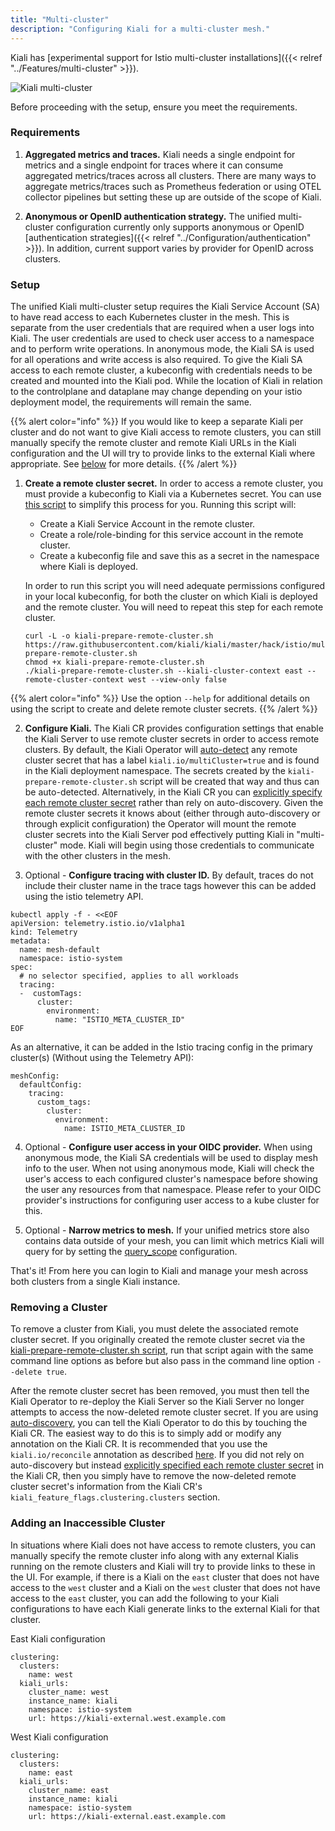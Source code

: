 ```yaml
---
title: "Multi-cluster"
description: "Configuring Kiali for a multi-cluster mesh."
---
```


Kiali has [experimental support for Istio multi-cluster installations]({{< relref "../Features/multi-cluster" >}}).

![Kiali multi-cluster](/images/documentation/configuration/multi-cluster.png)

Before proceeding with the setup, ensure you meet the requirements.

### Requirements

1. **Aggregated metrics and traces.** Kiali needs a single endpoint for metrics and a single endpoint for traces where it can consume aggregated metrics/traces across all clusters. There are many ways to aggregate metrics/traces such as Prometheus federation or using OTEL collector pipelines but setting these up are outside of the scope of Kiali.

2. **Anonymous or OpenID authentication strategy.** The unified multi-cluster configuration currently only supports anonymous or OpenID [authentication strategies]({{< relref "../Configuration/authentication" >}}). In addition, current support varies by provider for OpenID across clusters.

### Setup

The unified Kiali multi-cluster setup requires the Kiali Service Account (SA) to have read access to each Kubernetes cluster in the mesh. This is separate from the user credentials that are required when a user logs into Kiali. The user credentials are used to check user access to a namespace and to perform write operations. In anonymous mode, the Kiali SA is used for all operations and write access is also required. To give the Kiali SA access to each remote cluster, a kubeconfig with credentials needs to be created and mounted into the Kiali pod. While the location of Kiali in relation to the controlplane and dataplane may change depending on your istio deployment model, the requirements will remain the same.

{{% alert color="info" %}}
If you would like to keep a separate Kiali per cluster and do not want to give Kiali access to remote clusters, you can still manually specify the remote cluster and remote Kiali URLs in the Kiali configuration and the UI will try to provide links to the external Kiali where appropriate. See [below](#adding-an-inaccessible-cluster) for more details.
{{% /alert %}}

1. **Create a remote cluster secret.** In order to access a remote cluster, you must provide a kubeconfig to Kiali via a Kubernetes secret. You can use [this script](https://github.com/kiali/kiali/blob/master/hack/istio/multicluster/kiali-prepare-remote-cluster.sh) to simplify this process for you. Running this script will:

   - Create a Kiali Service Account in the remote cluster.
   - Create a role/role-binding for this service account in the remote cluster.
   - Create a kubeconfig file and save this as a secret in the namespace where Kiali is deployed.

   In order to run this script you will need adequate permissions configured in your local kubeconfig, for both the cluster on which Kiali is deployed and the remote cluster. You will need to repeat this step for each remote cluster.

   ```
   curl -L -o kiali-prepare-remote-cluster.sh https://raw.githubusercontent.com/kiali/kiali/master/hack/istio/multicluster/kiali-prepare-remote-cluster.sh
   chmod +x kiali-prepare-remote-cluster.sh
   ./kiali-prepare-remote-cluster.sh --kiali-cluster-context east --remote-cluster-context west --view-only false
   ```

{{% alert color="info" %}}
Use the option `--help` for additional details on using the script to create and delete remote cluster secrets.
{{% /alert %}}

2. **Configure Kiali.** The Kiali CR provides configuration settings that enable the Kiali Server to use remote cluster secrets in order to access remote clusters. By default, the Kiali Operator will [auto-detect](/docs/configuration/kialis.kiali.io/#.spec.kiali_feature_flags.clustering.autodetect_secrets) any remote cluster secret that has a label `kiali.io/multiCluster=true` and is found in the Kiali deployment namespace. The secrets created by the `kiali-prepare-remote-cluster.sh` script will be created that way and thus can be auto-detected. Alternatively, in the Kiali CR you can [explicitly specify each remote cluster secret](/docs/configuration/kialis.kiali.io/#.spec.kiali_feature_flags.clustering.clusters) rather than rely on auto-discovery. Given the remote cluster secrets it knows about (either through auto-discovery or through explicit configuration) the Operator will mount the remote cluster secrets into the Kiali Server pod effectively putting Kiali in "multi-cluster" mode. Kiali will begin using those credentials to communicate with the other clusters in the mesh.

3. Optional - **Configure tracing with cluster ID.** By default, traces do not include their cluster name in the trace tags however this can be added using the istio telemetry API.

```
kubectl apply -f - <<EOF
apiVersion: telemetry.istio.io/v1alpha1
kind: Telemetry
metadata:
  name: mesh-default
  namespace: istio-system
spec:
  # no selector specified, applies to all workloads
  tracing:
  -  customTags:
      cluster:
        environment:
          name: "ISTIO_META_CLUSTER_ID"
EOF
```

As an alternative, it can be added in the Istio tracing config in the primary cluster(s) (Without using the Telemetry API):

```
meshConfig:
  defaultConfig:
    tracing:
      custom_tags:
        cluster:
          environment:
            name: ISTIO_META_CLUSTER_ID
```

4. Optional - **Configure user access in your OIDC provider.** When using anonymous mode, the Kiali SA credentials will be used to display mesh info to the user. When not using anonymous mode, Kiali will check the user's access to each configured cluster's namespace before showing the user any resources from that namespace. Please refer to your OIDC provider's instructions for configuring user access to a kube cluster for this.

5. Optional - **Narrow metrics to mesh.** If your unified metrics store also contains data outside of your mesh, you can limit which metrics Kiali will query for by setting the [query_scope](/docs/configuration/kialis.kiali.io#.spec.external_services.custom_dashboards.prometheus.query_scope) configuration.

That's it! From here you can login to Kiali and manage your mesh across both clusters from a single Kiali instance.

### Removing a Cluster

To remove a cluster from Kiali, you must delete the associated remote cluster secret. If you originally created the remote cluster secret via the [kiali-prepare-remote-cluster.sh script](https://github.com/kiali/kiali/blob/master/hack/istio/multicluster/kiali-prepare-remote-cluster.sh), run that script again with the same command line options as before but also pass in the command line option `--delete true`.

After the remote cluster secret has been removed, you must then tell the Kiali Operator to re-deploy the Kiali Server so the Kiali Server no longer attempts to access the now-deleted remote cluster secret. If you are using [auto-discovery](/docs/configuration/kialis.kiali.io/#.spec.kiali_feature_flags.clustering.autodetect_secrets), you can tell the Kiali Operator to do this by touching the Kiali CR. The easiest way to do this is to simply add or modify any annotation on the Kiali CR. It is recommended that you use the `kiali.io/reconcile` annotation as described [here](/docs/installation/installation-guide/creating-updating-kiali-cr). If you did not rely on auto-discovery but instead [explicitly specified each remote cluster secret](/docs/configuration/kialis.kiali.io/#.spec.kiali_feature_flags.clustering.clusters) in the Kiali CR, then you simply have to remove the now-deleted remote cluster secret's information from the Kiali CR's `kiali_feature_flags.clustering.clusters` section.

### Adding an Inaccessible Cluster

In situations where Kiali does not have access to remote clusters, you can manually specify the remote cluster info along with any external Kialis running on the remote clusters and Kiali will try to provide links to these in the UI. For example, if there is a Kiali on the `east` cluster that does not have access to the `west` cluster and a Kiali on the `west` cluster that does not have access to the `east` cluster, you can add the following to your Kiali configurations to have each Kiali generate links to the external Kiali for that cluster.

East Kiali configuration

```
clustering:
  clusters:
    name: west
  kiali_urls:
    cluster_name: west
    instance_name: kiali
    namespace: istio-system
    url: https://kiali-external.west.example.com
```

West Kiali configuration

```
clustering:
  clusters:
    name: east
  kiali_urls:
    cluster_name: east
    instance_name: kiali
    namespace: istio-system
    url: https://kiali-external.east.example.com
```
